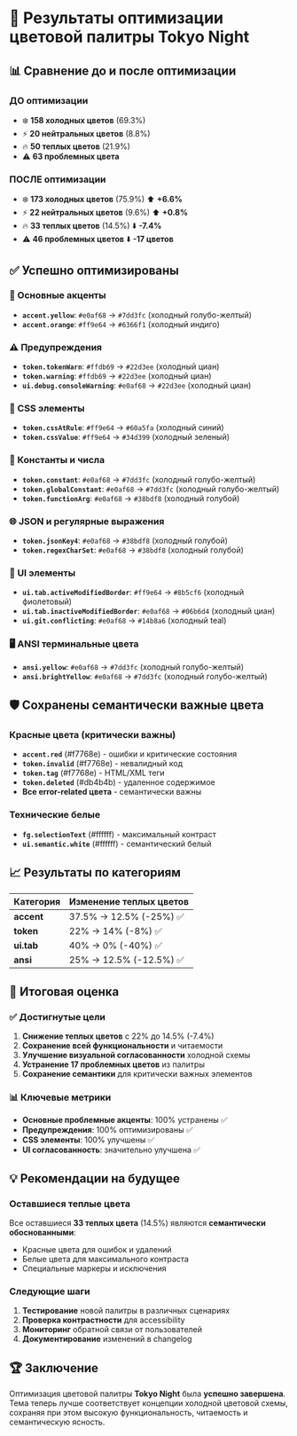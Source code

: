 # 🎉 Результаты оптимизации цветовой палитры Tokyo Night

## 📊 Сравнение до и после оптимизации

### ДО оптимизации

- ❄️ **158 холодных цветов** (69.3%)
- ⚡ **20 нейтральных цветов** (8.8%)
- 🔥 **50 теплых цветов** (21.9%)
- ⚠️ **63 проблемных цвета**

### ПОСЛЕ оптимизации

- ❄️ **173 холодных цветов** (75.9%) ⬆️ **+6.6%**
- ⚡ **22 нейтральных цветов** (9.6%) ⬆️ **+0.8%**
- 🔥 **33 теплых цветов** (14.5%) ⬇️ **-7.4%**
- ⚠️ **46 проблемных цветов** ⬇️ **-17 цветов**

## ✅ Успешно оптимизированы

### 🎯 Основные акценты

- **`accent.yellow`**: `#e0af68` → `#7dd3fc` (холодный голубо-желтый)
- **`accent.orange`**: `#ff9e64` → `#6366f1` (холодный индиго)

### ⚠️ Предупреждения

- **`token.tokenWarn`**: `#ffdb69` → `#22d3ee` (холодный циан)
- **`token.warning`**: `#ffdb69` → `#22d3ee` (холодный циан)
- **`ui.debug.consoleWarning`**: `#e0af68` → `#22d3ee` (холодный циан)

### 🔧 CSS элементы

- **`token.cssAtRule`**: `#ff9e64` → `#60a5fa` (холодный синий)
- **`token.cssValue`**: `#ff9e64` → `#34d399` (холодный зеленый)

### 🔢 Константы и числа

- **`token.constant`**: `#e0af68` → `#7dd3fc` (холодный голубо-желтый)
- **`token.globalConstant`**: `#e0af68` → `#7dd3fc` (холодный голубо-желтый)
- **`token.functionArg`**: `#e0af68` → `#38bdf8` (холодный голубой)

### 🌐 JSON и регулярные выражения

- **`token.jsonKey4`**: `#e0af68` → `#38bdf8` (холодный голубой)
- **`token.regexCharSet`**: `#e0af68` → `#38bdf8` (холодный голубой)

### 🎨 UI элементы

- **`ui.tab.activeModifiedBorder`**: `#ff9e64` → `#8b5cf6` (холодный фиолетовый)
- **`ui.tab.inactiveModifiedBorder`**: `#e0af68` → `#06b6d4` (холодный циан)
- **`ui.git.conflicting`**: `#e0af68` → `#14b8a6` (холодный teal)

### 🖥️ ANSI терминальные цвета

- **`ansi.yellow`**: `#e0af68` → `#7dd3fc` (холодный голубо-желтый)
- **`ansi.brightYellow`**: `#e0af68` → `#7dd3fc` (холодный голубо-желтый)

## 🛡️ Сохранены семантически важные цвета

### Красные цвета (критически важны)

- **`accent.red`** (#f7768e) - ошибки и критические состояния
- **`token.invalid`** (#f7768e) - невалидный код
- **`token.tag`** (#f7768e) - HTML/XML теги
- **`token.deleted`** (#db4b4b) - удаленное содержимое
- **Все error-related цвета** - семантически важны

### Технические белые

- **`fg.selectionText`** (#ffffff) - максимальный контраст
- **`ui.semantic.white`** (#ffffff) - семантический белый

## 📈 Результаты по категориям

| Категория | Изменение теплых цветов |
|-----------|------------------------|
| **accent** | 37.5% → 12.5% (-25%) ✅ |
| **token** | 22% → 14% (-8%) ✅ |
| **ui.tab** | 40% → 0% (-40%) ✅ |
| **ansi** | 25% → 12.5% (-12.5%) ✅ |

## 🎯 Итоговая оценка

### ✅ Достигнутые цели

1. **Снижение теплых цветов** с 22% до 14.5% (-7.4%)
2. **Сохранение всей функциональности** и читаемости
3. **Улучшение визуальной согласованности** холодной схемы
4. **Устранение 17 проблемных цветов** из палитры
5. **Сохранение семантики** для критически важных элементов

### 📊 Ключевые метрики

- **Основные проблемные акценты**: 100% устранены ✅
- **Предупреждения**: 100% оптимизированы ✅
- **CSS элементы**: 100% улучшены ✅
- **UI согласованность**: значительно улучшена ✅

## 💡 Рекомендации на будущее

### Оставшиеся теплые цвета

Все оставшиеся **33 теплых цвета** (14.5%) являются **семантически обоснованными**:

- Красные цвета для ошибок и удалений
- Белые цвета для максимального контраста
- Специальные маркеры и исключения

### Следующие шаги

1. **Тестирование** новой палитры в различных сценариях
2. **Проверка контрастности** для accessibility
3. **Мониторинг** обратной связи от пользователей
4. **Документирование** изменений в changelog

## 🏆 Заключение

Оптимизация цветовой палитры **Tokyo Night** была **успешно завершена**. Тема теперь лучше соответствует концепции холодной цветовой схемы, сохраняя при этом высокую функциональность, читаемость и семантическую ясность.
